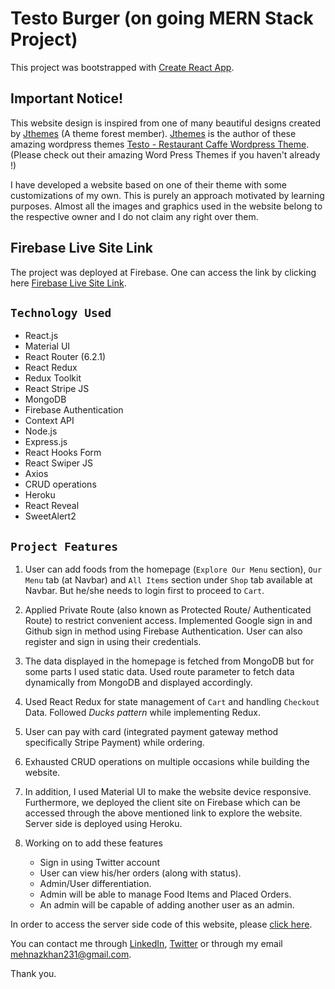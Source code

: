# Testo Burger (on going MERN Stack Project)

This project was bootstrapped with [Create React App](https://github.com/facebook/create-react-app).

## Important Notice!

This website design is inspired from one of many beautiful designs created by [Jthemes](https://themeforest.net/user/jthemes) (A theme forest member). [Jthemes](https://themeforest.net/user/jthemes) is the author of these amazing wordpress themes [Testo - Restaurant Caffe Wordpress Theme](https://preview.themeforest.net/item/testo-restaurant-wordpress-theme/full_screen_preview/31422987?_ga=2.63873324.2064031116.1654529768-1907816928.1645096157). (Please check out their amazing Word Press Themes if you haven't already !) 

I have developed a website based on one of their theme with some customizations of my own. This is purely an approach motivated by learning purposes. Almost all the images and graphics used in the website belong to the respective owner and I do not claim any right over them.

## Firebase Live Site Link

The project was deployed at Firebase. One can access the link by clicking here [Firebase Live Site Link](https://testo-burger.web.app/).

## `Technology Used`
* React.js
* Material UI
* React Router (6.2.1)
* React Redux
* Redux Toolkit
* React Stripe JS
* MongoDB
* Firebase Authentication
* Context API
* Node.js
* Express.js
* React Hooks Form
* React Swiper JS
* Axios
* CRUD operations
* Heroku
* React Reveal
* SweetAlert2

## `Project Features`

1. User can add foods from the homepage (`Explore Our Menu` section), `Our Menu` tab (at Navbar) and `All Items` section under `Shop` tab available at Navbar. But he/she needs to login first to proceed to `Cart`. 

2. Applied Private Route (also known as Protected Route/ Authenticated Route) to restrict convenient access. Implemented Google sign in and Github sign in method using Firebase Authentication. User can also register and sign in using their credentials. 

3. The data displayed in the homepage is fetched from MongoDB but for some parts I used static data. Used route parameter to fetch data dynamically from MongoDB and displayed accordingly.

4. Used React Redux for state management of `Cart` and handling `Checkout` Data. Followed _Ducks pattern_ while implementing Redux.

5. User can pay with card (integrated payment gateway method specifically Stripe Payment) while ordering.

6. Exhausted CRUD operations on multiple occasions while building the website.

7. In addition, I used Material UI to make the website device responsive. Furthermore, we deployed the client site on Firebase which can be accessed through the above mentioned link to explore the website. Server side is deployed using Heroku.

8. Working on to add these features
    * Sign in using Twitter account
    * User can view his/her orders (along with status).
    * Admin/User differentiation.
    * Admin will be able to manage Food Items and Placed Orders.
    * An admin will be capable of adding another user as an admin.

In order to access the server side code of this website, please [click here](https://github.com/MK-Khan123/testo-burger-server/).

You can contact me through [LinkedIn](https://www.linkedin.com/in/mehnaz-ahmed-khan/), [Twitter](https://twitter.com/MehnazAhmedKha1) or through my email mehnazkhan231@gmail.com.

Thank you.
